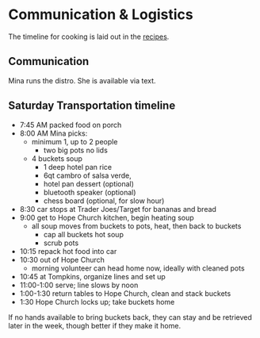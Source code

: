# Communication & Logistics
The timeline for cooking is laid out in the [recipes](./recipes).

## Communication
Mina runs the distro. She is available via text.

## Saturday Transportation timeline
+ 7:45 AM packed food on porch
+ 8:00 AM Mina picks:
  + minimum 1, up to 2 people
	+ two big pots no lids
  + 4 buckets soup
	+ 1 deep hotel pan rice
	+ 6qt cambro of salsa verde,
	+ hotel pan dessert (optional)
	+ bluetooth speaker (optional)
	+ chess board (optional, for slow hour)
+ 8:30 car stops at Trader Joes/Target for bananas and bread
+ 9:00 get to Hope Church kitchen, begin heating soup
  + all soup moves from buckets to pots, heat, then back to buckets
	+ cap all buckets hot soup
	+ scrub pots
+ 10:15 repack hot food into car
+ 10:30 out of Hope Church
	+ morning volunteer can head home now, ideally with cleaned pots
+ 10:45 at Tompkins, organize lines and set up
+ 11:00-1:00 serve; line slows by noon
+ 1:00-1:30 return tables to Hope Church, clean and stack buckets
+ 1:30 Hope Church locks up; take buckets home

If no hands available to bring buckets back, they can stay and be retrieved later in the week, though better if they make it home.
